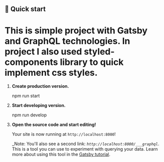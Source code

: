 ## 🚀 Quick start

# This is simple project with Gatsby and GraphQL technologies. In project I also used styled-components library to quick implement css styles.

1.  **Create production version.**

    npm run start

2.  **Start developing version.**

    npm run develop

3.  **Open the source code and start editing!**

    Your site is now running at `http://localhost:8000`!

    _Note: You'll also see a second link: _`http://localhost:8000/___graphql`_. This is a tool you can use to experiment with querying your data. Learn more about using this tool in the [Gatsby tutorial](https://www.gatsbyjs.org/tutorial/part-five/#introducing-graphiql).
